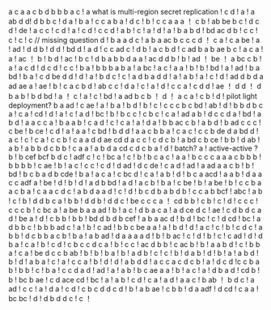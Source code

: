 a
c
a
a
c
b
d
b
b
b
a
c !
a  what is multi-region secret replication !
c
d !
a !
a
ab
d
d!
d
b
b
c !
d
a !
b
a !
c
c
a
b
a !
d
c !
b !
c
c
a
a
a ！
c
b !
ab
be
b
c !
d
c
d !
de !
a
c
c !
c
d !
a !
c
d !
c 
c
d !
a
b !
c !
a !
d !
a !
b
a
b
d !
bd
ac
d
b !
c
c !
c !
c !
c
 // missing question
d !
b
a
a
d
c !
a
b
a
ac
b
c
c
c
d ！
c
a !
c
a
be !
a !
ad !
d
d
b !
d
d !
bd
d !
a
d !
c
c
ad
c !
d 
b !
a
c
b
d !
c
ad
b
a
b
ae
b
c !
a
c
a !
a !
ac ！
b !
b
d !
ac !
b
c !
d
b
a
b
b
d
a
a !
ac
d
d
b !
b !
ad ！
be ！
a
bc
c
b !
a !
a
c
d !
d
c
d !
c 
c !
b
a !
b
b
b
a
b
a !
a
bc !
a
c !
a
a !
b !
b !
bd !
a !
ad !
b
a
bd !
b
a !
c
d
be
d
d !
d !
a !
b
d
c !
c !
a
d 
b
a
d
d !
a !
a
b !
a !
c !
d !
ad
d
b
d
a 
ad
ae
a !
ae !
b !
c
a
c
b
d !
ab
c
c !
d
a !
c !
a !
d !
c
c
a !
c
d
d !
ae ！
d
d ！
d
b
a
b !
b
d
bd !
a ！
c !
a !
c !
bd !
a
ad
b
c
b ！
d ！
a
c
a !
c
b !
d ! pilot light deployment?
b
a
ad !
c
ae !
a !
b
a !
b
d !
b !
c !
c
c
c
b
c
bd !
ab !
d !
b
b
d
b
c
a !
c 
a !
cd !
d !
a !
c !
a
d !
bc !
b !
b
c
c !
c
b
c !
c
a !
ad 
a
b !
d
c
c
d 
a !
bd !
a
b
d !
a
a
c
c
a !
b
a
a
b !
c
a
d !
c !
c
a !
a !
d
a !
b
b
ac
c
b !
a
b
d !
b
ad
c
c
c !
c
be !
b
ce !
c
d !
a !
a
a !
c
bd !
b
d
d !
a
a
c
b
b
a !
c
a
c !
c
c
b
de
d
a
bd
d !
a
c !
c !
c
a !
c
c
b !
c
a
a
d
d
ae
cd
d
a
c
c !
c
d
c
b !
a
bd 
c
b
ce !
b
b !
d
ab !
a
b !
a
b
b
d
c
b
b !
c
a
a !
a
b
d
a
cd
c
d
c
b
a !
d ! batch?
a ! active-active ?
b !
b
cef
bcf
b
d
c !
adf
c !
c !
bc
a !
c !
b !
b
c
a
c !
a
a !
b
c
c
c
a
a
a
c
b
b
b !
b
b
b
b !
c
ae !
b !
a
c !
c
c !
c
d !
d
ad !
d
c
de !
c
a
d !
ad !
a
ad
a
a
c
b !
b !
bd !
b
c
b
a
d
b
cde !
b
a !
a
c 
a !
c
bc
d !
c
a !
a
b !
d !
b
c
a
acd !
a
a
b !
d
a
a
c
c
adf
a !
be !
d !
b !
d !
a
d
b
bd !
a
d !
a
c
b !
b
a !
c
be !
b !
a
be !
b !
c
c
b
a
a
c
b
a !
c
a
a
c
d
c !
a
b
d
a
a
d !
c !
d !
b
c
d
b
a
b
d
b !
c
c
a
b
bcf !
abc !
a
b !
c !
b !
d
d
b
c
a !
b
b !
d
d
b !
d 
d
c !
be
c
c
c
a ！
cd
b
b !
c
b !
c !
d !
c
c
c !
c
c
c
b !
c
bc
a !
a
be
b
a
a
ad !
b !
a
c !
d
b
a
c
a !
a
d
ce
d
c !
ae !
c
d
b
d
c
a
d !
be
a !
d !
c
b
b !
b
b !
bd
d
b
d
b
cef !
a
b
a
ac
d !
b
d !
bc !
c !
d
cd !
bc !
a
d
b
b
c !
b
b
b
ad
c !
a !
b !
c
ad !
b
b
c
be
a
a !
a !
b
d !
d !
a
c !
c !
b !
c
d
c !
a
b
b !
d
c
b
b
a
c
b !
b
a !
a
b
ad !
d
a
a
a
a
d !
b !
b
ac !
c !
d !
b !
c !
c
ad !
d !
d
b
a !
c 
a !
b !
c
d !
c
b
c
c
d
c
a !
b !
c
c !
ac
d
b
b !
c
ac
b !
b !
a
a
b
d !
c !
b 
b
a !
c
a !
be
d
c
c
b
ab !
b !
b !
b
a !
b !
a
d
b !
c !
c !
b !
d
a
b !
d !
b !
a !
a 
b
d !
b !
d !
a
b
a !
c !
a !
c
c
a !
b !
d !
d !
a 
b
d 
d !
a
c
c
a
c
d
c
b !
a !
d
c
d !c
c
b
a
b !
b
b !
c !
b
a !
c
c
d
a
d !
ad !
a !
a
b !
b
c
ae
a
a !
b !
a
c !
a !
d
b
a
d !
cd
b !
b !
bc
b
ae !
c
d
ace
cd !
bc !
a !
a
b !
c
d !
c 
a !
a
d !
a
a
c !
b
ab ！
b
d
c !
a
ad !
c
c !
a !
d
a !
c
d !
c
b
c
d
d
c
d !
b !
a
b
ae !
c
b
b !
d
a
adf !
d
cd !
c
a
a !
bc
bc !
d !
d
b
d 
d
c !
c ！

